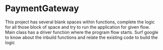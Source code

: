 # PaymentGateway

This project has several blank spaces within functions, complete the logic for all those block of space and try to run the application for given flow.
Main class has a driver function where the program flow starts. Surf google to know about the inbuild functions and relate the existing code to build the logic
